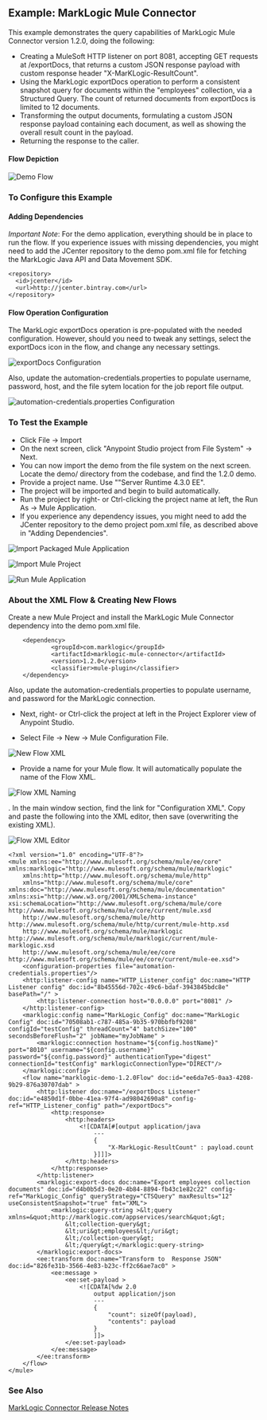 ## Example: MarkLogic Mule Connector ##

This example demonstrates the query capabilities of MarkLogic Mule Connector version 1.2.0, doing the following:

* Creating a MuleSoft HTTP listener on port 8081, accepting GET requests at /exportDocs, that returns a custom JSON response payload with custom response header "X-MarKLogic-ResultCount".
* Using the MarkLogic exportDocs operation to perform a consistent snapshot query for documents within the "employees" collection, via a Structured Query.  The count of returned documents from exportDocs is limited to 12 documents.
* Transforming the output documents, formulating a custom JSON response payload containing each document, as well as showing the overall result count in the payload.
* Returning the response to the caller.

#### Flow Depiction ####

![Demo Flow](../../images/marklogic-demo-1.2.0.png)

### To Configure this Example ###

#### Adding Dependencies ####

*Important Note*: For the demo application, everything should be in place to run the flow.  If you experience issues with missing dependencies, you might need to add the JCenter repository to the demo pom.xml file for fetching the MarkLogic Java API and Data Movement SDK.

```
<repository>
  <id>jcenter</id>
  <url>http://jcenter.bintray.com</url>
</repository>
```
#### Flow Operation Configuration ####

The MarkLogic exportDocs operation is pre-populated with the needed configuration.  However, should you need to tweak any settings, select the exportDocs icon in the flow, and change any necessary settings.

![exportDocs Configuration](../../images/exportDocs-config-demo-1.2.0.png)

Also, update the automation-credentials.properties to populate username, password, host, and the file sytem location for the job report file output.

![automation-credentials.properties Configuration](../../images/automation-credentials-demo-1.2.0.png)

### To Test the Example ###

* Click File &rarr; Import
* On the next screen, click "Anypoint Studio project from File System" &rarr; Next.
* You can now import the demo from the file system on the next screen.  Locate the demo/ directory from the codebase, and find the 1.2.0 demo.  
* Provide a project name. Use ""Server Runtime 4.3.0 EE". 
* The project will be imported and begin to build automatically. 
* Run the project by right- or Ctrl-clicking the project name at left, the Run As &rarr; Mule Application.
* If you experience any dependency issues, you might need to add the JCenter repository to the demo project pom.xml file, as described above in "Adding Dependencies".

![Import Packaged Mule Application](../../images/import-demo-fs-1.png)

![Import Mule Project](../../images/import-demo-fs-2-1.2.0.png)

![Run Mule Application](../../images/run-as-mule-application.png)

### About the XML Flow & Creating New Flows ###

Create a new Mule Project and install the MarkLogic Mule Connector dependency into the demo pom.xml file.

```
    <dependency>
            <groupId>com.marklogic</groupId>
            <artifactId>marklogic-mule-connector</artifactId>
            <version>1.2.0</version>
            <classifier>mule-plugin</classifier>
    </dependency>
```

Also, update the automation-credentials.properties to populate username, and password for the MarkLogic connection.

* Next, right- or Ctrl-click the project at left in the Project Explorer view of Anypoint Studio. 

* Select File &rarr; New &rarr; Mule Configuration File.

![New Flow XML](../../images/flow-xml-new.png)

* Provide a name for your Mule flow.  It will automatically populate the name of the Flow XML.

![Flow XML Naming](../../images/flow-xml-naming.png)

. In the main window section, find the link for "Configuration XML". Copy and paste the following into the XML editor, then save (overwriting the existing XML).

![Flow XML Editor](../../images/flow-xml-editor.png)

```
<?xml version="1.0" encoding="UTF-8"?>
<mule xmlns:ee="http://www.mulesoft.org/schema/mule/ee/core" xmlns:marklogic="http://www.mulesoft.org/schema/mule/marklogic"
    xmlns:http="http://www.mulesoft.org/schema/mule/http"
    xmlns="http://www.mulesoft.org/schema/mule/core" xmlns:doc="http://www.mulesoft.org/schema/mule/documentation" xmlns:xsi="http://www.w3.org/2001/XMLSchema-instance" xsi:schemaLocation="http://www.mulesoft.org/schema/mule/core http://www.mulesoft.org/schema/mule/core/current/mule.xsd
    http://www.mulesoft.org/schema/mule/http http://www.mulesoft.org/schema/mule/http/current/mule-http.xsd
    http://www.mulesoft.org/schema/mule/marklogic http://www.mulesoft.org/schema/mule/marklogic/current/mule-marklogic.xsd
    http://www.mulesoft.org/schema/mule/ee/core http://www.mulesoft.org/schema/mule/ee/core/current/mule-ee.xsd">
    <configuration-properties file="automation-credentials.properties"/>
    <http:listener-config name="HTTP_Listener_config" doc:name="HTTP Listener config" doc:id="8b45556d-702c-49c6-bdaf-3943845bdc8e" basePath="/" >
        <http:listener-connection host="0.0.0.0" port="8081" />
    </http:listener-config>
    <marklogic:config name="MarkLogic_Config" doc:name="MarkLogic Config" doc:id="70508ab1-c787-485a-9b35-970bbfbf9208" configId="testConfig" threadCount="4" batchSize="100" secondsBeforeFlush="2" jobName="myJobName" >
        <marklogic:connection hostname="${config.hostName}" port="8010" username="${config.username}" password="${config.password}" authenticationType="digest" connectionId="testConfig" marklogicConnectionType="DIRECT"/>
    </marklogic:config>
    <flow name="marklogic-demo-1.2.0Flow" doc:id="ee6da7e5-0aa3-4208-9b29-876a30707dab" >
        <http:listener doc:name="/exportDocs Listener" doc:id="e4850d1f-0bbe-41ea-97f4-ad98042690a8" config-ref="HTTP_Listener_config" path="/exportDocs">
            <http:response>
                <http:headers>
                    <![CDATA[#[output application/java
                        ---
                        {
                        	"X-MarkLogic-ResultCount" : payload.count
                        }]]]>
                </http:headers>
            </http:response>
        </http:listener>
        <marklogic:export-docs doc:name="Export employees collection documents" doc:id="d4b0b5d3-0e20-4b84-8894-fb43c1e82c22" config-ref="MarkLogic_Config" queryStrategy="CTSQuery" maxResults="12" useConsistentSnapshot="true" fmt="XML">
            <marklogic:query-string >&lt;query xmlns=&quot;http://marklogic.com/appservices/search&quot;&gt;
                &lt;collection-query&gt;
                &lt;uri&gt;employees&lt;/uri&gt;
                &lt;/collection-query&gt;
                &lt;/query&gt;</marklogic:query-string>
        </marklogic:export-docs>
        <ee:transform doc:name="Transform to  Response JSON" doc:id="826fe31b-3566-4e83-b23c-ff2c66ae7ac0" >
            <ee:message >
                <ee:set-payload >
                    <![CDATA[%dw 2.0
                        output application/json
                        ---
                        {
                        	"count": sizeOf(payload),
                        	"contents": payload
                        }
                        ]]>
                </ee:set-payload>
            </ee:message>
        </ee:transform>
    </flow>
</mule>

```

### See Also ###

[MarkLogic Connector Release Notes](release-notes)
